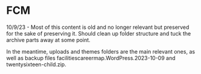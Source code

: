 # FCM

10/9/23 - Most of this content is old and no longer relevant but preserved for the sake of preserving it.  Should clean up folder structure and tuck the archive parts away at some point.

In the meantime, uploads and themes folders are the main relevant ones, as well as backup files facilitiescareermap.WordPress.2023-10-09 and twentysixteen-child.zip.